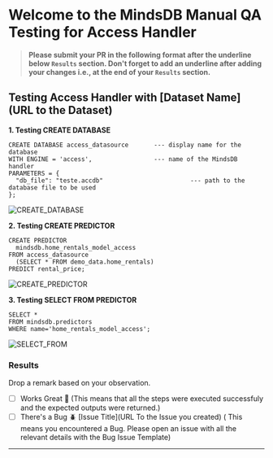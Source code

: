 # Welcome to the MindsDB Manual QA Testing for Access Handler

> **Please submit your PR in the following format after the underline below `Results` section. Don't forget to add an underline after adding your changes i.e., at the end of your `Results` section.**

## Testing Access Handler with [Dataset Name](URL to the Dataset)

**1. Testing CREATE DATABASE**

```
CREATE DATABASE access_datasource       --- display name for the database
WITH ENGINE = 'access',                 --- name of the MindsDB handler
PARAMETERS = {
  "db_file": "teste.accdb"                        --- path to the database file to be used
};
```

![CREATE_DATABASE](https://ibb.co/09MGyXQ)

**2. Testing CREATE PREDICTOR**

```
CREATE PREDICTOR 
  mindsdb.home_rentals_model_access
FROM access_datasource
  (SELECT * FROM demo_data.home_rentals)
PREDICT rental_price;
```

![CREATE_PREDICTOR](https://ibb.co/ZL72Tvh)

**3. Testing SELECT FROM PREDICTOR**

```
SELECT *
FROM mindsdb.predictors
WHERE name='home_rentals_model_access';
```

![SELECT_FROM](https://ibb.co/94zf2qm)

### Results

Drop a remark based on your observation.
- [ ] Works Great 💚 (This means that all the steps were executed successfuly and the expected outputs were returned.)
- [ ] There's a Bug 🪲 [Issue Title](URL To the Issue you created) ( This means you encountered a Bug. Please open an issue with all the relevant details with the Bug Issue Template)

---